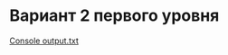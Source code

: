 # Вариант 2 первого уровня

[Console output.txt](https://github.com/AndreyZeberg/CSLabs/blob/main/Lab4/Console%20output.txt)
